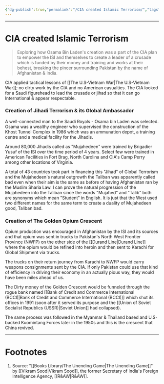 ```yaml
---
{"dg-publish":true,"permalink":"/CIA created Islamic Terrorism/","tags":["Espionage","Military"]}
---
```



---
# CIA created Islamic Terrorism
> Exploring how Osama Bin Laden's creation was a part of the CIA plan to empower the ISI and themselves to create a leader of a crusade which is funded by their money and training and works at their behest, breaking the pincer surrounding Pakistan by the name of Afghanistan & India. 

CIA applied tactical lessons of [[The U.S-Vietnam War\|The U.S-Vietnam War]]; no dirty work by the CIA and no American casualties. The CIA looked for a Saudi figurehead to lead the crusade or jihad so that it can go International & appear respectable.

### Creation of Jihadi Terrorism & its Global Ambassador
A well-connected man to the Saudi Royals - Osama bin Laden was selected.
Osama was a wealthy engineer who supervised the construction of the Khost Tunnel Complex in 1986 which was an ammunation depot, a training centre and a medical facility for the Jihadis.

Around 80,000 Jihadis called as "Mujahedeen" were trained by Brigadier Yusuf of the ISI over the time period of 4 years. Select few were trained in American Facilities in Fort Brag, North Carolina and CIA's Camp Perry among other locations of Virginia.

A total of 43 countries took part in financing this "Jihad" of Global Terrorism and the Mujahedeen's natural outgrowth the Taliban was apparently called bad even when their aim is the same as before of having Afghanistan ran by the Muslim Sharia Law. 
I can prove the natural progression of the Mujahedeen into the Taliban since the words "Mujahed" and "Talib" both are synonyms which mean "Student" in English. It is just that the West used two different names for the same term to create a duality of Mujahedeen good, Taliban bad.

### Creation of The Golden Opium Crescent
Opium production was encouraged in Afghanistan by the ISI and its sources and that opium was sent in trucks to Pakistan's North West Frontier Province (NWFP) on the other side of the [[Durand Line\|Durand Line]] where the opium would be refined into heroin and then sent to Karachi for Global Shipment via trucks. 

The trucks on their return journey from Karachi to NWFP would carry weapons consignments sent by the CIA. If only Pakistan could use that kind of efficiency in driving their economy in an actually pious way, they would have been miles ahead of us.

The Dirty money of the Golden Crescent would be funneled through the rogue bank named [[Bank of Credit and Commerce International (BCCI)\|Bank of Credit and Commerce International (BCCI)]] which shut its offices in 1991 (soon after it served its purpose and the [[Union of Soviet Socialist Republics (USSR)\|Soviet Union]] had collapsed).

The same process was followed in the Myanmar & Thailand based and U.S-backed Kuomintang Forces later in the 1950s and this is the crescent that China revived.

---
# Footnotes
1. Source: "[[Books Library/The Unending Game\|The Unending Game]]" by [[Vikram Sood\|Vikram Sood]], the former Secretary of India's Foreign Intelligence Agency, [[R&AW\|R&AW]].